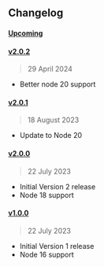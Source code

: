 
## Changelog

#### [Upcoming](https///github.com/kuvaus/changelog-releasenotes-action/compare/v2.0.2...HEAD)

#### [v2.0.2](https://github.com/kuvaus/changelog-releasenotes-action/releases/tag/v2.0.2)

> 29 April 2024

- Better node 20 support

#### [v2.0.1](https://github.com/kuvaus/changelog-releasenotes-action/releases/tag/v2.0.1)

> 18 August 2023

- Update to Node 20

#### [v2.0.0](https://github.com/kuvaus/changelog-releasenotes-action/releases/tag/v2.0.0)

> 22 July 2023

- Initial Version 2 release
- Node 18 support

#### [v1.0.0](https://github.com/kuvaus/changelog-releasenotes-action/releases/tag/v1.0.0)

> 22 July 2023

- Initial Version 1 release
- Node 16 support

